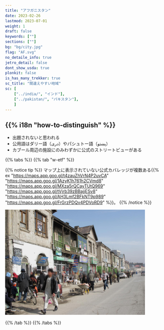 ```yaml
---
title: "アフガニスタン"
date: 2023-02-26
lastmod: 2023-07-01
weight: 1
draft: false
keywords: [""]
sections: [""]
bg: "bg/city.jpg"
flag: "AF.svg"
no_detaile_info: true
jetro_detail: false
dont_show_usda: true
plonkit: false
is_has_many_trekker: true
sc_title: "間違えやすい地域"
sc: [
    ["../india/", "インド"],
    ["../pakistan/", "パキスタン"],
    ]
---
```


<div class="main-desciption country-description">
    <h2 class="section-title">{{% i18n "how-to-distinguish" %}}</h2>
    <ul class="rule-list">
        <li class="no-evidence">出題されないと思われる</li>
        <li>公用語はダリー語（دری）やパシュトー語（پښتو）</li>
        <li>カブール周辺の施設にのみわずかに公式のストリートビューがある</li>
    </ul>
</div>


{{% tabs %}}
{{% tab "w-etf" %}}

{{% notice tip %}}
マップ上に表示されていない公式カバレッジが複数ある{{% ex "https://maps.app.goo.gl/t4zauZhVrN4P2uvCA" "https://maps.app.goo.gl/1AzyK1h761h2CVmd8" "https://maps.app.goo.gl/MXza5rQCayTUtQ969" "https://maps.app.goo.gl/tVjrb39zBBajjESv8" "https://maps.app.goo.gl/AH3Lmf2BFkNT9p989" "https://maps.app.goo.gl/FrGrzPDQv4PDVoRD9" %}}。
{{% /notice %}}

<div class="googlemap-if no-margin">
<img src="./main.jpg" width="90%" />
</div>

{{% /tab %}}
{{% /tabs %}}